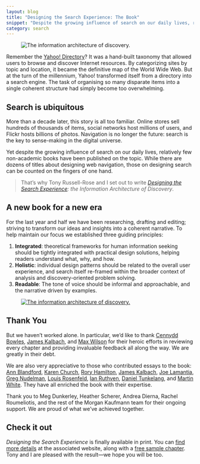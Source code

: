 ```yaml
---
layout: blog
title: "Designing the Search Experience: The Book"
snippet: "Despite the growing influence of search on our daily lives, relatively few non-academic books have been published on the topic. That’s why Tony Russell-Rose and I set out to write Designing the Search Experience: the Information Architecture of Discovery. For the last year and half we have been researching, drafting and editing; striving to transform our ideas and insights into a coherent narrative. Tony and I are pleased with the results - we hope you will be too."
category: search
---
```


<figure class="medium">
<img src="http://tylertate.com/resources/images/2012-12-18/map.jpg" alt="The information architecture of discovery." />
</figure>

Remember the [Yahoo! Directory](http://dir.yahoo.com)? It was a hand-built taxonomy that allowed users to browse and discover Internet resources. By categorizing sites by topic and location, it became the definitive map of the World Wide Web. But at the turn of the millennium, Yahoo! transformed itself from a directory into a search engine. The task of organising so many disparate items into a single coherent structure had simply become too overwhelming. 

## Search is ubiquitous
More than a decade later, this story is all too familiar. Online stores sell hundreds of thousands of items, social networks host millions of users, and Flickr hosts billions of photos. Navigation is no longer the future: search is the key to sense-making in the digital universe.

Yet despite the growing influence of search on our daily lives, relatively few non-academic books have been published on the topic. While there are dozens of titles about designing web navigation, those on designing search can be counted on the fingers of one hand.

> That’s why Tony Russell-Rose and I set out to write _[Designing the Search Experience](http://designingthesearchexperience.com): the Information Architecture of Discovery_. 


## A new book for a new era

For the last year and half we have been researching, drafting and editing; striving to transform our ideas and insights into a coherent narrative. To help maintain our focus we established three guiding principles:

1. **Integrated**: theoretical frameworks for human information seeking should be tightly integrated with practical design solutions, helping readers understand what, why, and how.
2. **Holistic**: individual design patterns should be related to the overall user experience, and search itself re-framed within the broader context of analysis and discovery-oriented problem solving.
3. **Readable**: The tone of voice should be informal and approachable, and the narrative driven by examples.

<figure class="medium">
	<a href="http://designingthesearchexperience.com"><img src="http://tylertate.com/resources/images/2012-12-18/cover.jpg" alt="The information architecture of discovery." /></a>
</figure>

## Thank You
But we haven’t worked alone. In particular, we’d like to thank [Cennydd Bowles](http://www.cennydd.co.uk), [James Kalbach](http://experiencinginformation.wordpress.com), and [Max Wilson](http://www.cs.nott.ac.uk/~mlw/) for their heroic efforts in reviewing every chapter and providing invaluable feedback all along the way. We are greatly in their debt.

We are also very appreciative to those who contributed essays to the book: [Ann Blandford](http://www.ucl.ac.uk/uclic/people/a_blandford), [Karen Church](https://twitter.com/karenchurch), [Rory Hamilton](http://everythingiknow.squarespace.com), [James Kalbach](http://experiencinginformation.wordpress.com), [Joe Lamantia](http://www.joelamantia.com), [Greg Nudelman](http://www.designcaffeine.com), [Louis Rosenfeld](http://louisrosenfeld.com/home/), [Ian Ruthven](http://www.cis.strath.ac.uk/cis/staff/index.php?uid=52833), [Daniel Tunkelang](http://thenoisychannel.com), and [Martin White](http://www.intranetfocus.com/about/martin-white). They have all enriched the book with their expertise.

Thank you to Meg Dunkerley, Heather Scherer, Andrea Dierna, Rachel Roumeliotis, and the rest of the Morgan Kaufmann team for their ongoing support. We are proud of what we’ve achieved together. 

## Check it out
_Designing the Search Experience_ is finally available in print. You can [find more details](http://designingthesearchexperience.com) at the associated website, along with a [free sample chapter](http://designingthesearchexperience.com/downloads/dtse-chapter2.pdf). Tony and I are pleased with the result—we hope you will be too.
